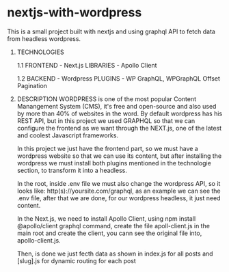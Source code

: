 # nextjs-with-wordpress
This is a small project built with nextjs and using graphql API to fetch data from headless wordpress.

1. TECHNOLOGIES

	1.1 FRONTEND - Next.js
			LIBRARIES - Apollo Client

	1.2 BACKEND - Wordpress
			PLUGINS - WP GraphQL, WPGraphQL Offset Pagination  	
	 

2.	DESCRIPTION
	WORDPRESS is one of the most popular Content Manangement System (CMS), it's free and open-source and also used by more than 40% of websites in the word. By default wordpress has his REST API, but in this project we used GRAPHQL so that we can configure the frontend as we want through the NEXT.js, one of the latest and coolest Javascript frameworks.

	In this project we just have the frontend part, so we must have a wordpress website so that we can use its content, but after installing the wordpress we must install both plugins mentioned in the technologie section, to transform it into a headless.

	In the root, inside .env file we must also change the wordpress API, so it looks like: http(s)://yoursite.com/graphql, as an example we can see the .env file, after that we are done, for our wordpress headless, it just need content.

	In the Next.js, we need to install Apollo Client, using npm install @apollo/client graphql command, create the file apoll-client.js in the main root and create the client, you cann see the original file into, apollo-client.js.
	
	Then, is done we just fecth data as shown in index.js for all posts and [slug].js for dynamic routing for each post

